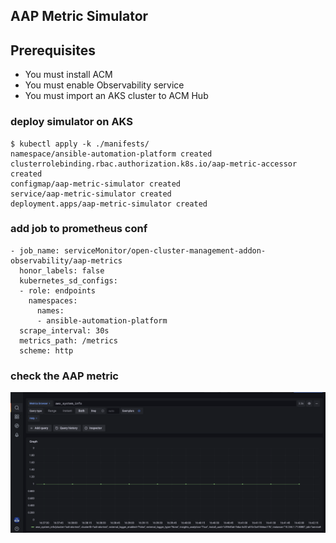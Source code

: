 ## AAP Metric Simulator

## Prerequisites

- You must install ACM
- You must enable Observability service
- You must import an AKS cluster to ACM Hub

### deploy simulator on AKS

```
$ kubectl apply -k ./manifests/
namespace/ansible-automation-platform created
clusterrolebinding.rbac.authorization.k8s.io/aap-metric-accessor created
configmap/aap-metric-simulator created
service/aap-metric-simulator created
deployment.apps/aap-metric-simulator created
```

### add job to prometheus conf

```
- job_name: serviceMonitor/open-cluster-management-addon-observability/aap-metrics
  honor_labels: false
  kubernetes_sd_configs:
  - role: endpoints
    namespaces:
      names:
      - ansible-automation-platform
  scrape_interval: 30s
  metrics_path: /metrics
  scheme: http
```

### check the AAP metric

![](/images/aap-metric-from-simulator.png)
